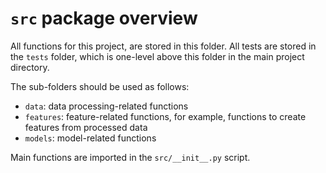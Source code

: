 # `src` package overview

All functions for this project, are stored in this folder. All tests are
stored in the `tests` folder, which is one-level above this folder in the main project
directory.

The sub-folders should be used as follows:

- `data`: data processing-related functions
- `features`: feature-related functions, for example, functions to create features
  from processed data
- `models`: model-related functions

Main functions are imported in the `src/__init__.py` script.